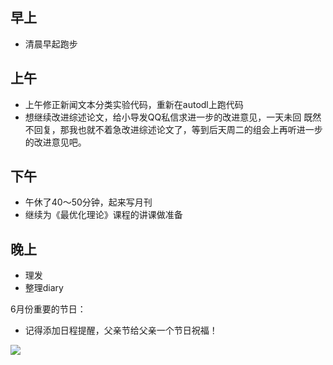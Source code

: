 ## 早上

- 清晨早起跑步

## 上午

- 上午修正新闻文本分类实验代码，重新在autodl上跑代码
- 想继续改进综述论文，给小导发QQ私信求进一步的改进意见，一天未回
既然不回复，那我也就不着急改进综述论文了，等到后天周二的组会上再听进一步的改进意见吧。

## 下午

- 午休了40～50分钟，起来写月刊
- 继续为《最优化理论》课程的讲课做准备

## 晚上

- 理发
- 整理diary

6月份重要的节日：

- 记得添加日程提醒，父亲节给父亲一个节日祝福！

![](https://cdn.sa.net/2024/06/02/rluFEgyUkGdIbje.webp)
